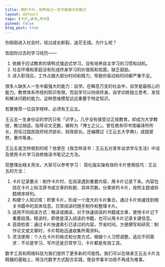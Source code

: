 ```yaml
---
title: 用好卡片，培养自己一生中最强大的能力
layout: default
tags: [卡片,读书,写作]
pinned: false
blog_post: true
---
```


你刚刚进入社会时，经过成长断裂，迷茫无措。为什么呢？

皆因你过去的学习经历——

1. 依赖于应试教育的填鸭式强迫式学习，没有培养自主学习的习惯和动机。
2. 社会环境和家庭没有形成终身学习的价值观和氛围，缺乏鼓励。
3. 进入职场后，工作占据大部分时间和精力，导致你驱动和时间都严重不足。

很多人缺失人一生中最强大的能力：自学。在瞬息万变的社会中，自学是最核心的能力。教育体系传授的知识有限，而自学可以持续终身。自学训练独立思考、发现和解决问题的能力。这种思维模型远远重要于特定知识。

若要推荐一位自学榜样，必须有王云五。

王云五一生身份证的学历只有「识字」，几乎没有接受过正规教育。却成为大学教授，教过胡适。指导论文无数，被称为「博士之父」。曾任商务印书馆编译所所长，担任过国民政府经济部长、财政部长。还编撰过《王云五大字典》，成就斐然，著作等身。

王云五是怎样做到的呢？他曾在《我怎样读书：王云五对青年谈求学与生活》中谈及使用卡片学习自修做读书笔记之方法。

现整理出相关用法，大家可以参考学习：
简化版实操有效的卡片使用技巧：王云五的方法：

1. 卡片记录要点：制作卡片时，在阅读遇到重要内容，用卡片记录下来。内容包括在卡片上标注原书或文章的标题、具体页数。分类排列卡片，按照主题或标题顺序排列。
2. 构建个人知识库：积累卡片，形成一个庞大的卡片集合。通过卡片快速找到相关书籍中的具体信息。日常阅读时随手制作和整理卡片。
3. 适用不同阅读方式：略读或摘读，对于快速阅读的书籍或文章，使用卡片记下重要段落。精读时，即使是深入阅读的书籍，也可以用卡片记录关键信息。
4. 高效检索：通过卡片快速索引已读过的内容，节省时间。方便撰写和研究：制作论文或文章时，卡片帮助迅速收集所需资料。
5. 灵活使用：个人化卡片的格式和分类方式，根据个人习惯调整。适应不同需求：不论是学习、写作还是日常学习，卡片都是有效工具。

数字工具和网络科技为我们提供了更多新的可能性。我们可以在继承王云五卡片法精髓的基础上，用当代数字方式配合实践，使自学事半功倍不再成为难事。